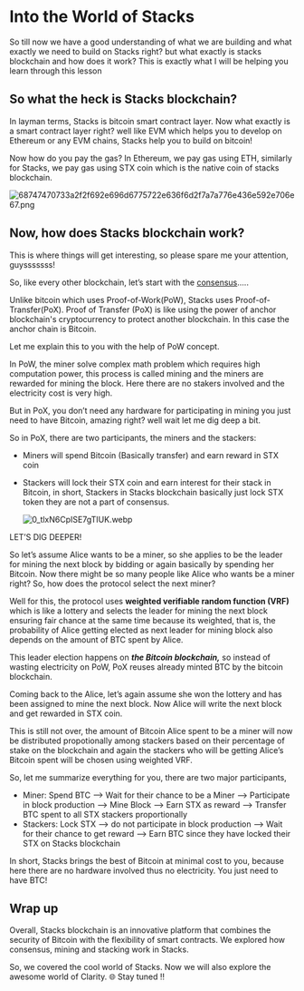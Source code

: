# Into the World of Stacks

So till now we have a good understanding of what we are building and what exactly we need to build on Stacks right? but what exactly is stacks blockchain and how does it work? This is exactly what I will be helping you learn through this lesson

## So what the heck is Stacks blockchain?

In layman terms, Stacks is bitcoin smart contract layer. Now what exactly is a smart contract layer right? well like EVM which helps you to develop on Ethereum or any EVM chains, Stacks help you to build on bitcoin!

Now how do you pay the gas? In Ethereum, we pay gas using ETH, similarly for Stacks, we pay gas using STX coin which is the native coin of stacks blockchain.

![68747470733a2f2f692e696d6775722e636f6d2f7a7a776e436e592e706e67.png](https://github.com/0xmetaschool/Learning-Projects/raw/main/Create%20a%20Token%20in%20Clarity%20on%20Stacks%20Blockchain/1.%20Let%E2%80%99s%20Get%20Started/Into%20the%20World%20of%20Stacks%20-%20Revised%20a0fa5d7066dc4932ae99569cd6f1fd97/68747470733a2f2f692e696d6775722e636f6d2f7a7a776e436e592e706e67.png)

## Now, how does Stacks blockchain work?

This is where things will get interesting, so please spare me your attention, guysssssss!

So, like every other blockchain, let’s start with the [consensus](https://metaschool.so/articles/consensus-mechanism-meaning/)…..

Unlike bitcoin which uses Proof-of-Work(PoW), Stacks uses Proof-of-Transfer(PoX). Proof of Transfer (PoX) is like using the power of anchor blockchain's cryptocurrency to protect another blockchain. In this case the anchor chain is Bitcoin.

Let me explain this to you with the help of PoW concept.

In PoW, the miner solve complex math problem which requires high computation power, this process is called mining and the miners are rewarded for mining the block. Here there are no stakers involved and the electricity cost is very high.

But in PoX, you don’t need any hardware for participating in mining you just need to have Bitcoin, amazing right? well wait let me dig deep a bit.

So in PoX, there are two participants, the miners and the stackers:

- Miners will spend Bitcoin (Basically transfer) and earn reward in STX coin
- Stackers will lock their STX coin and earn interest for their stack in Bitcoin, in short, Stackers in Stacks blockchain basically just lock STX token they are not a part of consensus.

    ![0_tlxN6CpISE7gTIUK.webp](https://github.com/0xmetaschool/Learning-Projects/raw/main/Create%20a%20Token%20in%20Clarity%20on%20Stacks%20Blockchain/1.%20Let%E2%80%99s%20Get%20Started/Into%20the%20World%20of%20Stacks%20-%20Revised%20a0fa5d7066dc4932ae99569cd6f1fd97/0_tlxN6CpISE7gTIUK.webp)

LET’S DIG DEEPER!

So let’s assume Alice wants to be a miner, so she applies to be the leader for mining the next block by bidding or again basically by spending her Bitcoin. Now there might be so many people like Alice who wants be a miner right? So, how does the protocol select the next miner?

Well for this, the protocol uses **weighted verifiable random function (VRF)** which is like a lottery and selects the leader for mining the next block ensuring fair chance at the same time because its weighted, that is, the probability of Alice getting elected as next leader for mining block also depends on the amount of BTC spent by Alice.

This leader election happens on ***the Bitcoin blockchain,*** so instead of wasting electricity on PoW, PoX reuses already minted BTC by the bitcoin blockchain.

Coming back to the Alice, let’s again assume she won the lottery and has been assigned to mine the next block. Now Alice will write the next block and get rewarded in STX coin.

This is still not over, the amount of Bitcoin Alice spent to be a miner will now be distributed propotionally among stackers based on their percentage of stake on the blockchain and again the stackers who will be getting Alice’s Bitcoin spent will be chosen using weighted VRF.

So, let me summarize everything for you, there are two major participants,

- Miner: Spend BTC —> Wait for their chance to be a Miner —> Participate in block production —> Mine Block —> Earn STX as reward —> Transfer BTC spent to all STX stackers proportionally
- Stackers: Lock STX —> do not participate in block production —> Wait for their chance to get reward —> Earn BTC since they have locked their STX on Stacks blockchain

In short, Stacks brings the best of Bitcoin at minimal cost to you, because here there are no hardware involved thus no electricity. You just need to have BTC!

## Wrap up

Overall, Stacks blockchain is an innovative platform that combines the security of Bitcoin with the flexibility of smart contracts. We explored how consensus, mining and stacking work in Stacks.

So, we covered the cool world of Stacks. Now we will also explore the awesome world of Clarity. 🌐 Stay tuned ‼️
